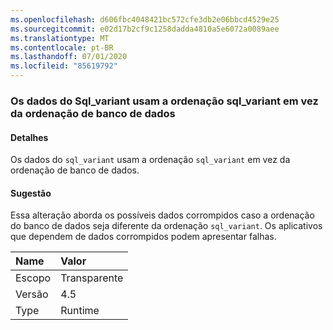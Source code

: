 ```yaml
---
ms.openlocfilehash: d606fbc4048421bc572cfe3db2e06bbcd4529e25
ms.sourcegitcommit: e02d17b2cf9c1258dadda4810a5e6072a0089aee
ms.translationtype: MT
ms.contentlocale: pt-BR
ms.lasthandoff: 07/01/2020
ms.locfileid: "85619792"
---
```

### <a name="sql_variant-data-uses-sql_variant-collation-rather-than-database-collation"></a>Os dados do Sql_variant usam a ordenação sql_variant em vez da ordenação de banco de dados

#### <a name="details"></a>Detalhes

Os dados do <code>sql_variant</code> usam a ordenação <code>sql_variant</code> em vez da ordenação de banco de dados.

#### <a name="suggestion"></a>Sugestão

Essa alteração aborda os possíveis dados corrompidos caso a ordenação do banco de dados seja diferente da ordenação <code>sql_variant</code>. Os aplicativos que dependem de dados corrompidos podem apresentar falhas.

| Name    | Valor       |
|:--------|:------------|
| Escopo   |Transparente|
|Versão|4.5|
|Type|Runtime|
